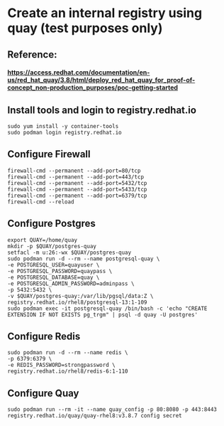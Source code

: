 # Create an internal registry using quay (test purposes only) #
## Reference: ##
#### https://access.redhat.com/documentation/en-us/red_hat_quay/3.8/html/deploy_red_hat_quay_for_proof-of-concept_non-production_purposes/poc-getting-started ####
## Install tools and login to registry.redhat.io ##
```
sudo yum install -y container-tools
sudo podman login registry.redhat.io
```

## Configure Firewall ##
```
firewall-cmd --permanent --add-port=80/tcp
firewall-cmd --permanent --add-port=443/tcp
firewall-cmd --permanent --add-port=5432/tcp
firewall-cmd --permanent --add-port=5433/tcp
firewall-cmd --permanent --add-port=6379/tcp
firewall-cmd --reload
```
## Configure Postgres ##
```
export QUAY=/home/quay
mkdir -p $QUAY/postgres-quay
setfacl -m u:26:-wx $QUAY/postgres-quay
sudo podman run -d --rm --name postgresql-quay \
-e POSTGRESQL_USER=quayuser \
-e POSTGRESQL_PASSWORD=quaypass \
-e POSTGRESQL_DATABASE=quay \
-e POSTGRESQL_ADMIN_PASSWORD=adminpass \
-p 5432:5432 \
-v $QUAY/postgres-quay:/var/lib/pgsql/data:Z \
registry.redhat.io/rhel8/postgresql-13:1-109
sudo podman exec -it postgresql-quay /bin/bash -c 'echo "CREATE EXTENSION IF NOT EXISTS pg_trgm" | psql -d quay -U postgres'
```

## Configure Redis
```
sudo podman run -d --rm --name redis \
-p 6379:6379 \
-e REDIS_PASSWORD=strongpassword \
registry.redhat.io/rhel8/redis-6:1-110
```

## Configure Quay
```
sudo podman run --rm -it --name quay_config -p 80:8080 -p 443:8443 registry.redhat.io/quay/quay-rhel8:v3.8.7 config secret
```

